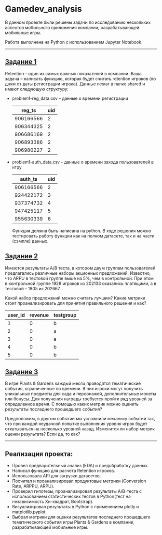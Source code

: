 # Gamedev_analysis

В данном проекте были решены задачи по исследованию нескольких аспектов мобильного приложения компании, разрабатывающей мобильные игры.

Работа выполнена на Python с использованием Jupyter Notebook.

---

## [Задание 1](https://github.com/EugenyAstahov/Gamedev_analysis/blob/main/MobileGame_task1.ipynb)
Retention – один из самых важных показателей в компании. Ваша задача – написать функцию, которая будет считать retention игроков (по дням от даты регистрации игрока). Данные лежат в папке shared и имеют следующую структуру: 
- problem1-reg_data.csv – данные о времени регистрации
  
  | reg_ts | uid |
  |--|--|
  | 906166566 | 2 |
  | 906344325 | 2 |
  | 906686169 | 2 |
  | 906893386 | 2 |
  | 906980227 | 2 |
  
- problem1-auth_data.csv – данные о времени захода пользователей в игру

  | auth_ts | uid |
  |--|--|
  | 906166566 | 2 |
  | 924422172 | 3 |
  | 937374732 | 4 |
  | 947425117 | 5 |
  | 955630339 | 6 |
  
  Функция должна быть написана на python. В ходе решения можно тестировать работу функции как на полном датасете, так и на части (сэмпле) данных. 

## [Задание 2](https://github.com/EugenyAstahov/Gamedev_analysis/blob/main/MobileGame_task2.ipynb)
Имеются результаты A/B теста, в котором двум группам пользователей предлагались различные наборы акционных предложений. Известно, что ARPU в тестовой группе выше на 5%, чем в контрольной. При этом в контрольной группе 1928 игроков из 202103 оказались платящими, а в тестовой – 1805 из 202667. 

Какой набор предложений можно считать лучшим? Какие метрики стоит проанализировать для принятия правильного решения и как? 

| user_id | revenue | testgroup |
| -- | -- | -- |
| 1 | 0 | b |
| 2 | 0 | a |
| 3 | 0 | a |
| 4 | 0 | b |
| 5 | 0 | b |


## [Задание 3](https://github.com/EugenyAstahov/Gamedev_analysis/blob/main/MobileGame_task3.ipynb)
В игре Plants & Gardens каждый месяц проводятся тематические события, ограниченные по времени. В них игроки могут получить уникальные предметы для сада и персонажей, дополнительные монеты или бонусы. Для получения награды требуется пройти ряд уровней за определенное время. С помощью каких метрик можно оценить результаты последнего прошедшего события? 

Предположим, в другом событии мы усложнили механику событий так, что при каждой неудачной попытке выполнения уровня игрок будет откатываться на несколько уровней назад. Изменится ли набор метрик оценки результата? Если да, то как? 

---

## Реализация проекта:
- Провел предварительный анализ (EDA) и предобработку данных.
- Написал функцию для расчета Retention игроков.
- Использовала API для загрузки датасетов.
- Посчитал и проанализировал продуктовые метрики (Conversion Rate, ARPPU, ARPU).
- Проверил гипотезы, проанализировал результаты А/B-теста с использованием статистических тестов в Python(тест на независимость Хи-квадрат, Bootstrap).
- Визуализировал результаты в Python с применением plotly и matplotlib.pyplot.
- Выбрал метрики для оценки результатов последнего прошедшего тематического события игры Plants & Gardens в компании, разрабатывающей мобильные игры.
